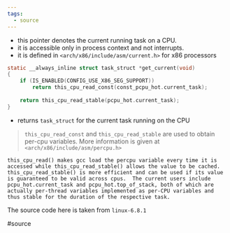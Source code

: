```yaml
---  
tags:  
  - source  
---  
```

- this pointer denotes the current running task on a CPU.  
- it is accessible only in process context and not interrupts.  
- it is defined in `<arch/x86/include/asm/current.h>` for x86 processors  
```c  
static __always_inline struct task_struct *get_current(void)  
{  
	if (IS_ENABLED(CONFIG_USE_X86_SEG_SUPPORT))  
		return this_cpu_read_const(const_pcpu_hot.current_task);  
  
	return this_cpu_read_stable(pcpu_hot.current_task);  
}  
```  
- returns `task_struct` for the current task running on the CPU  
  
> `this_cpu_read_const` and `this_cpu_read_stable` are used to obtain per-cpu variables. More information is given at `<arch/x86/include/asm/percpu.h>`  
  
```  
this_cpu_read() makes gcc load the percpu variable every time it is  
accessed while this_cpu_read_stable() allows the value to be cached.  
this_cpu_read_stable() is more efficient and can be used if its value  
is guaranteed to be valid across cpus.  The current users include  
pcpu_hot.current_task and pcpu_hot.top_of_stack, both of which are  
actually per-thread variables implemented as per-CPU variables and  
thus stable for the duration of the respective task.  
```  
  
The source code here is taken from `linux-6.8.1`  
  
#source  
